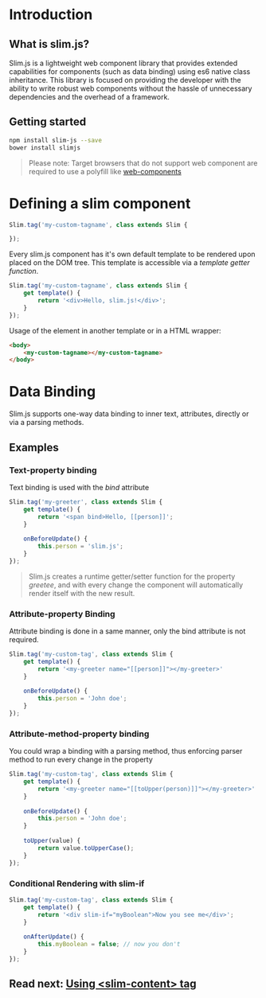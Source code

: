 # Introduction

## What is slim.js?
Slim.js is a lightweight web component library that provides extended capabilities for components (such as data binding) using es6 native class inheritance. This library is focused on providing the developer with the ability to write robust web components without the hassle of unnecessary dependencies and the overhead of a framework.

## Getting started
```bash
npm install slim-js --save
bower install slimjs
```
> Please note:
> Target browsers that do not support web component are required to use a polyfill like [web-components](https://www.webcomponents.org/)

# Defining a slim component
```js
Slim.tag('my-custom-tagname', class extends Slim {

});
```

Every slim.js component has it's own default template to be rendered upon placed on the DOM tree.
This template is accessible via a *template getter function*.

```js
Slim.tag('my-custom-tagname', class extends Slim {
    get template() {
        return '<div>Hello, slim.js!</div>';
    }
});
```

Usage of the element in another template or in a HTML wrapper:

```html
<body>
    <my-custom-tagname></my-custom-tagname>
</body>
```

# Data Binding
Slim.js supports one-way data binding to inner text, attributes, directly or via a parsing methods.

## Examples

### Text-property binding

Text binding is used with the *bind* attribute

```js
Slim.tag('my-greeter', class extends Slim {
    get template() {
        return '<span bind>Hello, [[person]]';
    }
    
    onBeforeUpdate() {
        this.person = 'slim.js';
    }
});
```

> Slim.js creates a runtime getter/setter function for the property *greetee*, and with every change the component will
> automatically render itself with the new result.

### Attribute-property Binding
Attribute binding is done in a same manner, only the bind attribute is not required.

```js
Slim.tag('my-custom-tag', class extends Slim {
    get template() {
        return '<my-greeter name="[[person]]"></my-greeter>'
    }
    
    onBeforeUpdate() {
        this.person = 'John doe';
    }
});
```

### Attribute-method-property binding
You could wrap a binding with a parsing method, thus enforcing parser method to run every change in the property

```js
Slim.tag('my-custom-tag', class extends Slim {
    get template() {
        return '<my-greeter name="[[toUpper(person)]]"></my-greeter>'
    }
    
    onBeforeUpdate() {
        this.person = 'John doe';
    }
    
    toUpper(value) {
        return value.toUpperCase();
    } 
});
```

### Conditional Rendering with slim-if
```js
Slim.tag('my-custom-tag', class extends Slim {
    get template() {
        return '<div slim-if="myBoolean">Now you see me</div>';
    }
    
    onAfterUpdate() {
        this.myBoolean = false; // now you don't
    }
});
```

## Read next: [Using \<slim-content> tag](./using_content_tag.md)
